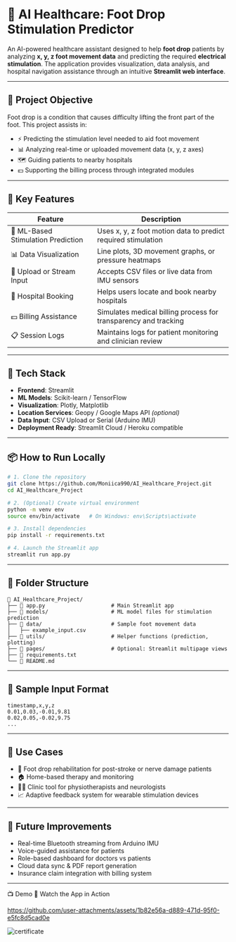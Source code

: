 # 🦿 AI Healthcare: Foot Drop Stimulation Predictor

An AI-powered healthcare assistant designed to help **foot drop** patients by analyzing **x, y, z foot movement data** and predicting the required **electrical stimulation**. The application provides visualization, data analysis, and hospital navigation assistance through an intuitive **Streamlit web interface**.

---

## 🧠 Project Objective

Foot drop is a condition that causes difficulty lifting the front part of the foot. This project assists in:

* ⚡ Predicting the stimulation level needed to aid foot movement
* 📊 Analyzing real-time or uploaded movement data (x, y, z axes)
* 🗺️ Guiding patients to nearby hospitals
* 💵 Supporting the billing process through integrated modules

---

## 🌟 Key Features

| Feature                            | Description                                                     |
| ---------------------------------- | --------------------------------------------------------------- |
| 🧠 ML-Based Stimulation Prediction | Uses x, y, z foot motion data to predict required stimulation   |
| 📊 Data Visualization              | Line plots, 3D movement graphs, or pressure heatmaps            |
| 📁 Upload or Stream Input          | Accepts CSV files or live data from IMU sensors                 |
| 🏥 Hospital Booking                | Helps users locate and book nearby hospitals                    |
| 💵 Billing Assistance              | Simulates medical billing process for transparency and tracking |
| 📋 Session Logs                    | Maintains logs for patient monitoring and clinician review      |

---

## 🧰 Tech Stack

* **Frontend**: Streamlit
* **ML Models**: Scikit-learn / TensorFlow
* **Visualization**: Plotly, Matplotlib
* **Location Services**: Geopy / Google Maps API *(optional)*
* **Data Input**: CSV Upload or Serial (Arduino IMU)
* **Deployment Ready**: Streamlit Cloud / Heroku compatible

---

## 📦 How to Run Locally

```bash
# 1. Clone the repository
git clone https://github.com/Moniica990/AI_Healthcare_Project.git
cd AI_Healthcare_Project

# 2. (Optional) Create virtual environment
python -m venv env
source env/bin/activate   # On Windows: env\Scripts\activate

# 3. Install dependencies
pip install -r requirements.txt

# 4. Launch the Streamlit app
streamlit run app.py
```

---

## 📂 Folder Structure

```
📁 AI_Healthcare_Project/
├── 📄 app.py                     # Main Streamlit app
├── 📁 models/                    # ML model files for stimulation prediction
├── 📁 data/                      # Sample foot movement data
│   ├── example_input.csv
├── 📁 utils/                     # Helper functions (prediction, plotting)
├── 📁 pages/                     # Optional: Streamlit multipage views
├── 📄 requirements.txt
└── 📄 README.md
```

---

## 🧪 Sample Input Format

```csv
timestamp,x,y,z
0.01,0.03,-0.01,9.81
0.02,0.05,-0.02,9.75
...
```

---

## 📌 Use Cases

* 👣 Foot drop rehabilitation for post-stroke or nerve damage patients
* 🏠 Home-based therapy and monitoring
* 🧑‍⚕️ Clinic tool for physiotherapists and neurologists
* 📈 Adaptive feedback system for wearable stimulation devices

---

## 🔮 Future Improvements

* Real-time Bluetooth streaming from Arduino IMU
* Voice-guided assistance for patients
* Role-based dashboard for doctors vs patients
* Cloud data sync & PDF report generation
* Insurance claim integration with billing system

---

📺 Demo
🎥 Watch the App in Action


https://github.com/user-attachments/assets/1b82e56a-d889-471d-95f0-e5fc8d5cad0e



![certificate](https://github.com/user-attachments/assets/04f5b247-e1e9-4832-9bca-49067c0312a1)




